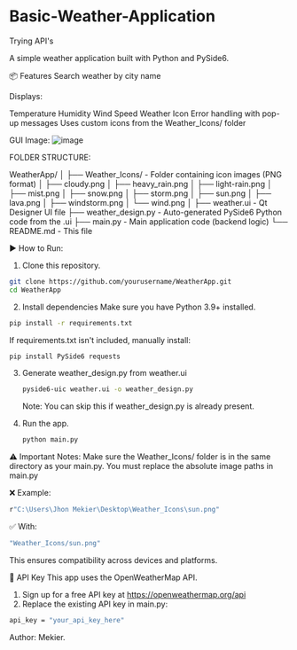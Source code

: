 # Basic-Weather-Application
Trying  API's

A simple weather application built with Python and PySide6.

📦 Features
Search weather by city name

Displays:

Temperature
Humidity
Wind Speed
Weather Icon
Error handling with pop-up messages
Uses custom icons from the Weather_Icons/ folder

GUI Image:
![image](https://github.com/user-attachments/assets/0aaf6818-889f-4f3c-b186-39a7b1b22e05)

FOLDER STRUCTURE:

WeatherApp/
│
├── Weather_Icons/           - Folder containing icon images (PNG format)
│   ├── cloudy.png
│   ├── heavy_rain.png
│   ├── light-rain.png
│   ├── mist.png
│   ├── snow.png
│   ├── storm.png
│   ├── sun.png
│   ├── lava.png
│   ├── windstorm.png
│   └── wind.png
│
├── weather.ui               - Qt Designer UI file
├── weather_design.py        - Auto-generated PySide6 Python code from the .ui
├── main.py                  - Main application code (backend logic)
└── README.md                - This file

▶️ How to Run:

1. Clone this repository.
```bash
git clone https://github.com/yourusername/WeatherApp.git
cd WeatherApp
```
2. Install dependencies
Make sure you have Python 3.9+ installed.
```bash
pip install -r requirements.txt
```

If requirements.txt isn't included, manually install:
```bash
pip install PySide6 requests
```

3. Generate weather_design.py from weather.ui
   ```bash
   pyside6-uic weather.ui -o weather_design.py
   ```
   Note: You can skip this if weather_design.py is already present.

4. Run the app.
   ```bash
   python main.py
   ```
   
⚠️ Important Notes:
  Make sure the Weather_Icons/ folder is in the same directory as your main.py.
  You must replace the absolute image paths in main.py

❌ Example:
```bash
r"C:\Users\Jhon Mekier\Desktop\Weather_Icons\sun.png"
```
✅ With:
```bash
"Weather_Icons/sun.png"
```
This ensures compatibility across devices and platforms.

🔑 API Key
This app uses the OpenWeatherMap API.
1. Sign up for a free API key at https://openweathermap.org/api
2. Replace the existing API key in main.py:
  ```bash
  api_key = "your_api_key_here"
  ```

Author:
  Mekier.
